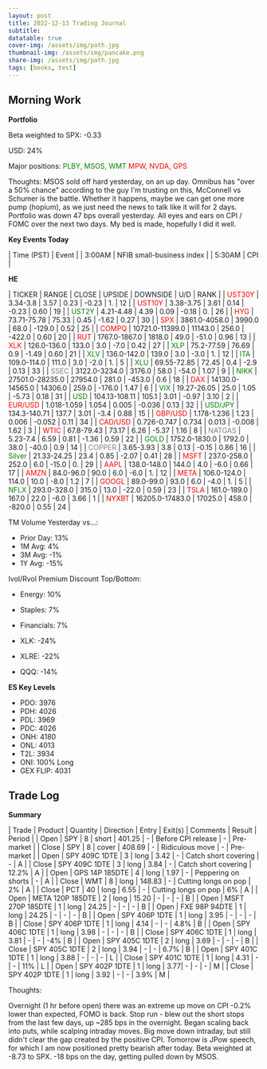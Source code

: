 ```yaml
---
layout: post
title: 2022-12-13 Trading Journal 
subtitle: 
datatable: true
cover-img: /assets/img/path.jpg
thumbnail-img: /assets/img/pancake.png
share-img: /assets/img/path.jpg
tags: [books, test]
---
```



## Morning Work


**Portfolio**

Beta weighted to SPX: -0.33

USD: 24%

Major positions:  <span style="color:green">PLBY, MSOS, WMT</span><span style="color:red">  MPW, NVDA, GPS</span>

Thoughts:  MSOS sold off hard yesterday, on an up day. Omnibus has "over a 50% chance" according to the guy I'm trusting on this, McConnell vs Schumer is the battle. Whether it happens, maybe we can get one more pump (hopium), as we just need the news to talk like it will for 2 days.  Portfolio was down 47 bps overall yesterday.  All eyes and ears on CPI / FOMC over the next two days.  My bed is made, hopefully I did it well.


**Key Events Today**

| Time (PST) | Event | 
| 3:00AM | NFIB small-business index |
| 5:30AM | CPI |


**HE**

<div class="datatable-begin"></div>

| TICKER | RANGE | CLOSE | UPSIDE | DOWNSIDE | U/D | RANK |
| <span style="color:red">UST30Y</span>	| 3.34-3.8 | 3.57 | 0.23 | -0.23 | 1. | 12 |
| <span style="color:red">UST10Y</span>	| 3.38-3.75 | 3.61 | 0.14 | -0.23 | 0.60 | 19 |
| <span style="color:green">UST2Y</span>	| 4.21-4.48 | 4.39 | 0.09 | -0.18 | 0. | 26 |
| <span style="color:red">HYG</span>	| 73.71-75.78 | 75.33 | 0.45 | -1.62 | 0.27 | 30 |
| <span style="color:red">SPX</span>	| 3861.0-4058.0 | 3990.0 | 68.0 | -129.0 | 0.52 | 25 |
| <span style="color:red">COMPQ</span>	| 10721.0-11399.0 | 11143.0 | 256.0 | -422.0 | 0.60 | 20 |
| <span style="color:red">RUT</span>	| 1767.0-1867.0 | 1818.0 | 49.0 | -51.0 | 0.96 | 13 |
| <span style="color:red">XLK</span>	| 126.0-136.0 | 133.0 | 3.0 | -7.0 | 0.42 | 27 |
| <span style="color:green">XLP</span>	| 75.2-77.59 | 76.69 | 0.9 | -1.49 | 0.60 | 21 |
| <span style="color:green">XLV</span>	| 136.0-142.0 | 139.0 | 3.0 | -3.0 | 1. | 12 |
| <span style="color:green">ITA</span>	| 109.0-114.0 | 111.0 | 3.0 | -2.0 | 1. | 5 |
| <span style="color:green">XLU</span>	| 69.55-72.85 | 72.45 | 0.4 | -2.9 | 0.13 | 33 |
| <span style="color:grey">SSEC</span>	| 3122.0-3234.0 | 3176.0 | 58.0 | -54.0 | 1.07 | 9 |
| <span style="color:green">NIKK</span>	| 27501.0-28235.0 | 27954.0 | 281.0 | -453.0 | 0.6 | 18 |
| <span style="color:red">DAX</span>	| 14130.0-14565.0 | 14306.0 | 259.0 | -176.0 | 1.47 | 6 |
| <span style="color:green">VIX</span>	| 19.27-26.05 | 25.0 | 1.05 | -5.73 | 0.18 | 31 |
| <span style="color:green">USD</span>	| 104.13-108.11 | 105.1 | 3.01 | -0.97 | 3.10 | 2 |
| <span style="color:red">EUR/USD</span>	| 1.018-1.059 | 1.054 | 0.005 | -0.036 | 0.13 | 32 |
| <span style="color:green">USD/JPY</span>	| 134.3-140.71 | 137.7 | 3.01 | -3.4 | 0.88 | 15 |
| <span style="color:red">GBP/USD</span>	| 1.178-1.236 | 1.23 | 0.006 | -0.052 | 0.11 | 34 |
| <span style="color:red">CAD/USD</span>	| 0.726-0.747 | 0.734 | 0.013 | -0.008 | 1.62 | 3 |
| <span style="color:red">WTIC</span>	| 67.8-79.43 | 73.17 | 6.26 | -5.37 | 1.16 | 8 |
| <span style="color:grey">NATGAS</span>	| 5.23-7.4 | 6.59 | 0.81 | -1.36 | 0.59 | 22 |
| <span style="color:green">GOLD</span>	| 1752.0-1830.0 | 1792.0 | 38.0 | -40.0 | 0.9 | 14 |
| <span style="color:grey">COPPER</span>	| 3.65-3.93 | 3.8 | 0.13 | -0.15 | 0.86 | 16 |
| <span style="color:green">Silver</span>	| 21.33-24.25 | 23.4 | 0.85 | -2.07 | 0.41 | 28 |
| <span style="color:red">MSFT</span>	| 237.0-258.0 | 252.0 | 6.0 | -15.0 | 0. | 29 |
| <span style="color:red">AAPL</span>	| 138.0-148.0 | 144.0 | 4.0 | -6.0 | 0.66 | 17 |
| <span style="color:red">AMZN</span>	| 84.0-96.0 | 90.0 | 6.0 | -6.0 | 1. | 12 |
| <span style="color:red">META</span>	| 106.0-124.0 | 114.0 | 10.0 | -8.0 | 1.2 | 7 |
| <span style="color:red">GOOGL</span>	| 89.0-99.0 | 93.0 | 6.0 | -4.0 | 1. | 5 |
| <span style="color:green">NFLX</span>	| 293.0-328.0 | 315.0 | 13.0 | -22.0 | 0.59 | 23 |
| <span style="color:red">TSLA</span>	| 161.0-189.0 | 167.0 | 22.0 | -6.0 | 3.66 | 1 |
| <span style="color:red">NYXBT</span>	| 16205.0-17483.0 | 17025.0 | 458.0 | -820.0 | 0.55 | 24 |


<div class="datatable-end"></div>

TM Volume Yesterday vs...: 

- Prior Day: 13%
- 1M Avg: 4%
- 3M Avg: -1%
- 1Y Avg: -15%

Ivol/Rvol Premium Discount Top/Bottom:

- Energy: 10%
- Staples: 7%
- Financials: 7%

- XLK: -24%
- XLRE: -22%
- QQQ: -14%


**ES Key Levels**

- PDO:  3976
- PDH:  4026
- PDL:  3969
- PDC:  4026
- ONH:  4180
- ONL:  4013
- T2L:  3934
- ONI: 100% Long
- GEX FLIP:  4031

## Trade Log

**Summary**

| Trade | Product | Quantity | Direction | Entry | Exit(s) | Comments | Result | Period |
| Open | SPY | 8 | short | 401.25 | - | Before CPI release | - | Pre-market |
| Close | SPY | 8 | cover | 408.69 | - | Ridiculous move | - | Pre-market |
| Open | SPY 409C 1DTE | 3 | long | 3.42 | - | Catch short covering | - | A |
| Close | SPY 409C 1DTE | 3 | long | 3.84 | - | Catch short covering | 12.2% | A |
| Open | GPS 14P 185DTE | 4 | long | 1.97 | - | Peppering on shorts | - | A |
| Close | WMT | 8 | long | 148.83 | - | Cutting longs on pop | 2% | A |
| Close | PCT | 40 | long | 6.55 | - | Cutting longs on pop | 6% | A |
| Open | META 120P 185DTE | 2 | long | 15.20 | - | - | - | B |
| Open | MSFT 270P 185DTE | 1 | long | 24.25 | - | - | - | B |
| Open | FXE 98P 94DTE | 1 | long | 24.25 | - | - | - | B |
| Open | SPY 406P 1DTE | 1 | long | 3.95 | - | - | - | B |
| Close | SPY 406P 1DTE | 1 | long | 4.14 | - | - | 4.8% | B |
| Open | SPY 406C 1DTE | 1 | long | 3.98 | - | - | - | B |
| Close | SPY 406C 1DTE | 1 | long | 3.81 | - | - | -4% | B |
| Open | SPY 405C 1DTE | 2 | long | 3.69 | - | - | - | B |
| Close | SPY 405C 1DTE | 2 | long | 3.94 | - | - | 6.7% | B |
| Open | SPY 401C 1DTE | 1 | long | 3.88 | - | - | - | L |
| Close | SPY 401C 1DTE | 1 | long | 4.31 | - | - | 11% | L |
| Open | SPY 402P 1DTE | 1 | long | 3.77| - | - | - | M |
| Close | SPY 402P 1DTE | 1 | long | 3.92 | - | - | 3.9% | M |


Thoughts:

Overnight (1 hr before open) there was an extreme up move on CPI -0.2% lower than expected, FOMO is back.  Stop run - blew out the short stops from the last few days, up ~285 bps in the overnight.  Began scaling back into puts, while scalping intraday moves.  Big move down intraday, but still didn't clear the gap created by the positive CPI.  Tomorrow is JPow speech, for which I am now positioned pretty bearish after today.  Beta weighted at -8.73 to SPX.  -18 bps on the day, getting pulled down by MSOS.  
